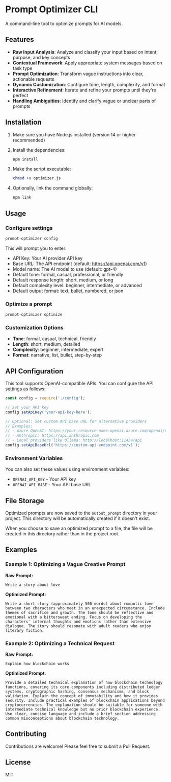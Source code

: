 # Prompt Optimizer CLI

A command-line tool to optimize prompts for AI models.

## Features

- **Raw Input Analysis**: Analyze and classify your input based on intent, purpose, and key concepts
- **Contextual Framework**: Apply appropriate system messages based on task type
- **Prompt Optimization**: Transform vague instructions into clear, actionable requests
- **Dynamic Customization**: Configure tone, length, complexity, and format
- **Interactive Refinement**: Iterate and refine your prompts until they're perfect
- **Handling Ambiguities**: Identify and clarify vague or unclear parts of prompts

## Installation

1. Make sure you have Node.js installed (version 14 or higher recommended)

2. Install the dependencies:
   ```bash
   npm install
   ```

3. Make the script executable:
   ```bash
   chmod +x optimizer.js
   ```

4. Optionally, link the command globally:
   ```bash
   npm link
   ```

## Usage

### Configure settings

```bash
prompt-optimizer config
```

This will prompt you to enter:
- API Key: Your AI provider API key
- Base URL: The API endpoint (default: https://api.openai.com/v1)
- Model name: The AI model to use (default: gpt-4)
- Default tone: formal, casual, professional, or friendly
- Default response length: short, medium, or long
- Default complexity level: beginner, intermediate, or advanced
- Default output format: text, bullet, numbered, or json

### Optimize a prompt

```bash
prompt-optimizer optimize 
```

### Customization Options

- **Tone**: formal, casual, technical, friendly
- **Length**: short, medium, detailed
- **Complexity**: beginner, intermediate, expert
- **Format**: narrative, list, bullet, step-by-step

## API Configuration

This tool supports OpenAI-compatible APIs. You can configure the API settings as follows:

```javascript
const config = require('./config');

// Set your API key
config.setApiKey('your-api-key-here');

// Optional: Set custom API base URL for alternative providers
// Examples:
// - Azure OpenAI: https://your-resource-name.openai.azure.com/openai/deployments/your-deployment-name
// - Anthropic: https://api.anthropic.com
// - Local providers like Ollama: http://localhost:11434/api
config.setApiBaseUrl('https://custom-api-endpoint.com/v1');
```

### Environment Variables

You can also set these values using environment variables:

- `OPENAI_API_KEY` - Your API key
- `OPENAI_API_BASE` - Your API base URL

## File Storage

Optimized prompts are now saved to the `output_prompt` directory in your project. This directory will be automatically created if it doesn't exist.

When you choose to save an optimized prompt to a file, the file will be created in this directory rather than in the project root.

## Examples

### Example 1: Optimizing a Vague Creative Prompt

**Raw Prompt:**
```
Write a story about love
```

**Optimized Prompt:**
```
Write a short story (approximately 500 words) about romantic love between two characters who meet in an unexpected circumstance. Include themes of sacrifice and growth. The tone should be reflective and emotional with a bittersweet ending. Focus on developing the characters' internal thoughts and emotions rather than extensive dialogue. The story should resonate with adult readers who enjoy literary fiction.
```

### Example 2: Optimizing a Technical Request

**Raw Prompt:**
```
Explain how blockchain works
```

**Optimized Prompt:**
```
Provide a detailed technical explanation of how blockchain technology functions, covering its core components including distributed ledger systems, cryptographic hashing, consensus mechanisms, and block validation. Explain the concept of immutability and how it provides security. Include practical examples of blockchain applications beyond cryptocurrencies. The explanation should be suitable for someone with intermediate technical knowledge but no prior blockchain experience. Use clear, concise language and include a brief section addressing common misconceptions about blockchain technology.
```

## Contributing

Contributions are welcome! Please feel free to submit a Pull Request.

## License

MIT
